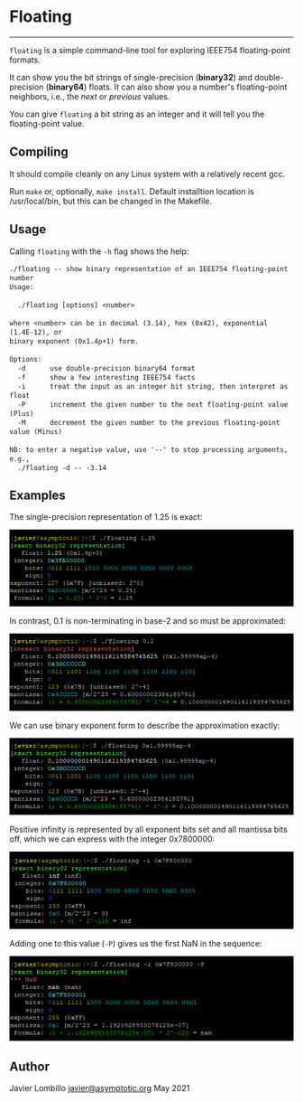 # Floating
--------

`floating` is a simple command-line tool for exploring IEEE754 floating-point formats.

It can show you the bit strings of single-precision (**binary32**) and double-precision (**binary64**)
floats.  It can also show you a number's floating-point neighbors, i.e., the *next* or *previous* values.

You can give `floating` a bit string as an integer and it will tell you the floating-point value.

## Compiling
It should compile cleanly on any Linux system with a relatively recent gcc.

Run `make` or, optionally, `make install`.  Default installtion location is /usr/local/bin, but
this can be changed in the Makefile.

## Usage

Calling `floating` with the `-h` flag shows the help:

```
./floating -- show binary representation of an IEEE754 floating-point number
Usage:

  ./floating [options] <number>

where <number> can be in decimal (3.14), hex (0x42), exponential (1.4E-12), or
binary exponent (0x1.4p+1) form.

Options:
  -d      use double-precision binary64 format
  -f      show a few interesting IEEE754 facts
  -i      treat the input as an integer bit string, then interpret as float
  -P      increment the given number to the next floating-point value (Plus)
  -M      decrement the given number to the previous floating-point value (Minus)

NB: to enter a negative value, use '--' to stop processing arguments, e.g.,
  ./floating -d -- -3.14
```

## Examples

The single-precision representation of 1.25 is exact:

![floating example 1](float1.png)

In contrast, 0.1 is non-terminating in base-2 and so must be approximated:

![floating example 2](float2.png)

We can use binary exponent form to describe the approximation exactly:

![floating example 3](float3.png)

Positive infinity is represented by all exponent bits set and all mantissa bits off,
which we can express with the integer 0x7800000:

![floating example 4](float4.png)

Adding one to this value (`-P`) gives us the first NaN in the sequence:

![floating example 5](float5.png)

## Author

Javier Lombillo <javier@asymptotic.org>
May 2021
